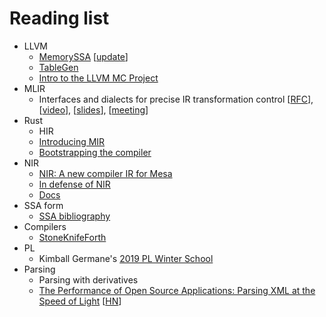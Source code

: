 # Reading list

- LLVM
  - [MemorySSA](https://llvm.org/docs/MemorySSA.html)
    [[update](https://reviews.llvm.org/rG187a5f230f4b)]
  - [TableGen](https://llvm.org/docs/TableGen/)
  - [Intro to the LLVM MC Project](https://blog.llvm.org/2010/04/intro-to-llvm-mc-project.html)
- MLIR
  - Interfaces and dialects for precise IR transformation control
    [[RFC](https://discourse.llvm.org/t/rfc-interfaces-and-dialects-for-precise-ir-transformation-control/60927)],
    [[video](https://www.youtube.com/watch?v=A19Qp6kcFNM)],
    [[slides](https://mlir.llvm.org/OpenMeetings/2022-03-17-Transform_Interfaces.pdf)],
    [[meeting](https://discourse.llvm.org/t/open-mlir-meeting-3-17-2022-interfaces-and-dialects-for-controlling-transformation/61003)]
- Rust
  - HIR
  - [Introducing MIR](https://blog.rust-lang.org/2016/04/19/MIR.html)
  - [Bootstrapping the compiler](https://rustc-dev-guide.rust-lang.org/building/bootstrapping.html)
- NIR
  - [NIR: A new compiler IR for Mesa](https://www.jlekstrand.net/jason/projects/mesa/nir-notes/)
  - [In defense of NIR](https://www.jlekstrand.net/jason/blog/2022/01/in-defense-of-nir/)
  - [Docs](https://docs.mesa3d.org/nir/index.html)
- SSA form
  - [SSA bibliography](http://www.dcs.gla.ac.uk/~jsinger/ssa.html)
- Compilers
  - [StoneKnifeForth](https://github.com/kragen/stoneknifeforth)
- PL
  - Kimball Germane's [2019 PL Winter School](https://web.archive.org/web/20230110212048/http://services.kimball.germane.net/w/page/4884af99c870772c)
- Parsing
  - Parsing with derivatives
  - [The Performance of Open Source Applications: Parsing XML at the Speed of Light](https://www.aosabook.org/en/posa/parsing-xml-at-the-speed-of-light.html)
    [[HN](https://news.ycombinator.com/item?id=32147263)]
